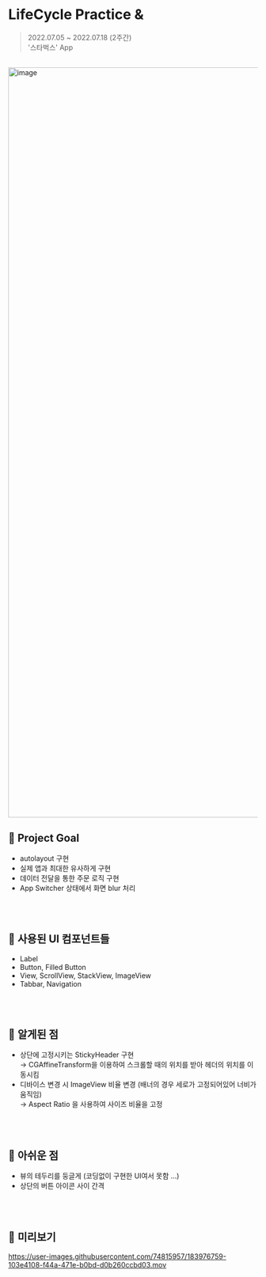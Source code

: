 # LifeCycle Practice & 
> 2022.07.05 ~ 2022.07.18 (2주간) <br/>
> '스타벅스' App


<br/>

<img width="1517" alt="image" src="https://user-images.githubusercontent.com/74815957/183981378-43a16838-9a86-461c-b42c-6a176aadb540.png">

## 📌 Project Goal
- autolayout 구현<br/>
- 실제 앱과 최대한 유사하게 구현 <br/>
- 데이터 전달을 통한 주문 로직 구현 <br/>
- App Switcher 상태에서 화면 blur 처리 <br/>



<br/><br/>
## 📌 사용된 UI 컴포넌트들
- Label
- Button, Filled Button
- View, ScrollView, StackView, ImageView
- Tabbar, Navigation


<br/><br/>
## 📌 알게된 점
- 상단에 고정시키는 StickyHeader 구현 <br/>
→ CGAffineTransform을 이용하여 스크롤할 때의 위치를 받아 
헤더의 위치를 이동시킴 
- 디바이스 변경 시 ImageView 비율 변경 (배너의 경우 세로가 고정되어있어 너비가 움직임) <br/>
  → Aspect Ratio 을 사용하여 사이즈 비율을 고정


<br/><br/>
## 📌 아쉬운 점
- 뷰의 테두리를 둥글게 (코딩없이 구현한 UI여서 못함 …) <br/>
- 상단의 버튼 아이콘 사이 간격


<br/><br/>
## 📌 미리보기


https://user-images.githubusercontent.com/74815957/183976759-103e4108-f44a-471e-b0bd-d0b260ccbd03.mov





 <br/>
  <br/>
